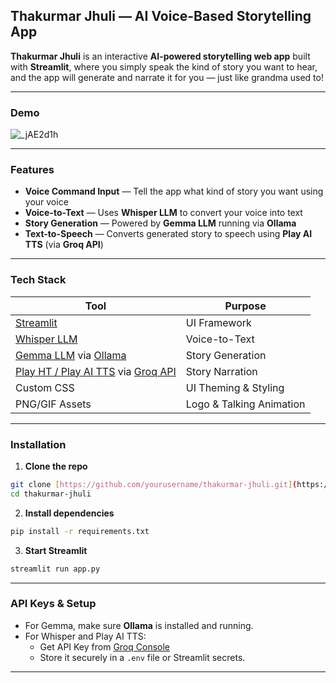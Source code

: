 ##  Thakurmar Jhuli — AI Voice-Based Storytelling App

**Thakurmar Jhuli** is an interactive **AI-powered storytelling web app** built with **Streamlit**, where you simply speak the kind of story you want to hear, and the app will generate and narrate it for you — just like grandma used to!

---

###  Demo


![_jAE2d1h](https://github.com/user-attachments/assets/008f8a06-5ac7-488b-ba49-ab473e2c2b0c)

---

###  Features

-  **Voice Command Input** — Tell the app what kind of story you want using your voice  
-  **Voice-to-Text** — Uses **Whisper LLM** to convert your voice into text  
-  **Story Generation** — Powered by **Gemma LLM** running via **Ollama**  
-  **Text-to-Speech** — Converts generated story to speech using **Play AI TTS** (via **Groq API**)  

---

###  Tech Stack

| Tool | Purpose |
|------|---------|
| [Streamlit](https://streamlit.io/) | UI Framework |
| [Whisper LLM](https://github.com/openai/whisper) | Voice-to-Text |
| [Gemma LLM](https://ai.google.dev/gemma) via [Ollama](https://ollama.com) | Story Generation |
| [Play HT / Play AI TTS](https://play.ht/) via [Groq API](https://console.groq.com) | Story Narration |
| Custom CSS | UI Theming & Styling |
| PNG/GIF Assets | Logo & Talking Animation |

---

###  Installation

1. **Clone the repo**
```bash
git clone [https://github.com/yourusername/thakurmar-jhuli.git](https://github.com/Md-Shoaib-Abdullah-Khan/Thakurmar-Jhuli)
cd thakurmar-jhuli
```

2. **Install dependencies**
```bash
pip install -r requirements.txt
```

3. **Start Streamlit**
```bash
streamlit run app.py
```

---

###  API Keys & Setup

- For Gemma, make sure **Ollama** is installed and running.
- For Whisper and Play AI TTS:
  - Get API Key from [Groq Console](https://console.groq.com)
  - Store it securely in a `.env` file or Streamlit secrets.

---
